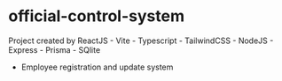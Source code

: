 # official-control-system
Project created by ReactJS - Vite - Typescript - TailwindCSS - NodeJS - Express - Prisma - SQlite 

- Employee registration and update system

